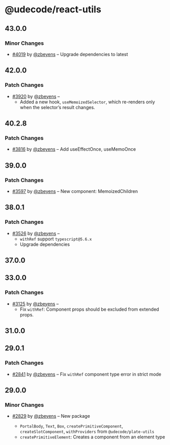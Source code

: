 # @udecode/react-utils

## 43.0.0

### Minor Changes

- [#4019](https://github.com/udecode/plate/pull/4019) by [@zbeyens](https://github.com/zbeyens) – Upgrade dependencies to latest

## 42.0.0

### Patch Changes

- [#3920](https://github.com/udecode/plate/pull/3920) by [@zbeyens](https://github.com/zbeyens) –
  - Added a new hook, `useMemoizedSelector`, which re-renders only when the selector’s result changes.

## 40.2.8

### Patch Changes

- [#3816](https://github.com/udecode/plate/pull/3816) by [@zbeyens](https://github.com/zbeyens) – Add useEffectOnce, useMemoOnce

## 39.0.0

### Patch Changes

- [#3597](https://github.com/udecode/plate/pull/3597) by [@zbeyens](https://github.com/zbeyens) – New component: MemoizedChildren

## 38.0.1

### Patch Changes

- [#3526](https://github.com/udecode/plate/pull/3526) by [@zbeyens](https://github.com/zbeyens) –
  - `withRef` support `typescript@5.6.x`
  - Upgrade dependencies

## 37.0.0

## 33.0.0

### Patch Changes

- [#3125](https://github.com/udecode/plate/pull/3125) by [@zbeyens](https://github.com/zbeyens) –
  - Fix `withRef`: Component props should be excluded from extended props.

## 31.0.0

## 29.0.1

### Patch Changes

- [#2841](https://github.com/udecode/plate/pull/2841) by [@zbeyens](https://github.com/zbeyens) – Fix `withRef` component type error in strict mode

## 29.0.0

### Minor Changes

- [#2829](https://github.com/udecode/plate/pull/2829) by [@zbeyens](https://github.com/zbeyens) – New package

  - `PortalBody`, `Text`, `Box`, `createPrimitiveComponent`, `createSlotComponent`, `withProviders` from `@udecode/plate-utils`
  - `createPrimitiveElement`: Creates a component from an element type
